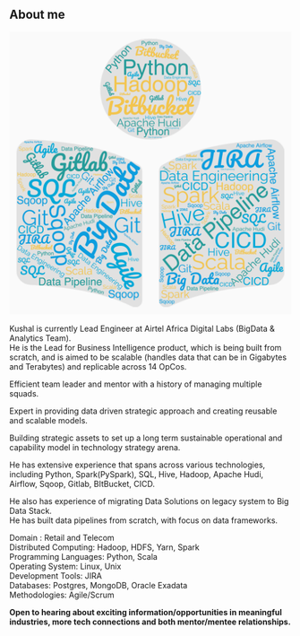 ## About me 

![](images/wordcloud_kushal.jpg)


Kushal is currently Lead Engineer at Airtel Africa Digital Labs (BigData & Analytics Team).<br>
He is the Lead for Business Intelligence product, which is being built from scratch, and is aimed to be scalable (handles data that can be in Gigabytes and Terabytes) and replicable across 14 OpCos.<br>

Efficient team leader and mentor with a history of managing multiple squads.  <br>

Expert in providing data driven strategic approach and creating reusable and scalable models.  <br>

Building strategic assets to set up a long term sustainable operational and capability model in technology strategy arena. <br>

He has extensive experience that spans across various technologies, including Python, Spark(PySpark), SQL, Hive, Hadoop, Apache Hudi, Airflow, Sqoop, Gitlab, BItBucket, CICD. <br>

He also has experience of migrating Data Solutions on legacy system to Big Data Stack.<br>
He has built data pipelines from scratch, with focus on data frameworks.<br>

Domain : Retail and Telecom<br>
Distributed Computing: Hadoop, HDFS, Yarn, Spark<br>
Programming Languages: Python, Scala<br>
Operating System: Linux, Unix<br>
Development Tools: JIRA<br>
Databases: Postgres, MongoDB, Oracle Exadata<br>
Methodologies: Agile/Scrum<br>

**Open to hearing about exciting information/opportunities in meaningful industries, more tech connections and both mentor/mentee relationships.**<br>